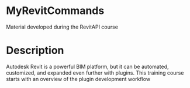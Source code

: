 # MyRevitCommands
Material developed during the RevitAPI course

# Description
Autodesk Revit is a powerful BIM platform, but it can be automated, customized, and expanded even further with plugins. This training course starts with an overview of the plugin development workflow
